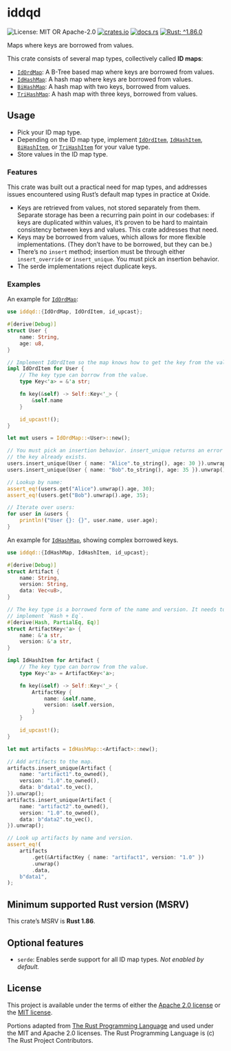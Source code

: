 <!-- cargo-sync-rdme title [[ -->
# iddqd
<!-- cargo-sync-rdme ]] -->
<!-- cargo-sync-rdme badge [[ -->
![License: MIT OR Apache-2.0](https://img.shields.io/crates/l/iddqd.svg?)
[![crates.io](https://img.shields.io/crates/v/iddqd.svg?logo=rust)](https://crates.io/crates/iddqd)
[![docs.rs](https://img.shields.io/docsrs/iddqd.svg?logo=docs.rs)](https://docs.rs/iddqd)
[![Rust: ^1.86.0](https://img.shields.io/badge/rust-^1.86.0-93450a.svg?logo=rust)](https://doc.rust-lang.org/cargo/reference/manifest.html#the-rust-version-field)
<!-- cargo-sync-rdme ]] -->
<!-- cargo-sync-rdme rustdoc [[ -->
Maps where keys are borrowed from values.

This crate consists of several map types, collectively called **ID maps**:

* [`IdOrdMap`](https://docs.rs/iddqd/0.1.0/iddqd/id_ord_map/imp/struct.IdOrdMap.html): A B-Tree based map where keys are borrowed from values.
* [`IdHashMap`](https://docs.rs/iddqd/0.1.0/iddqd/id_hash_map/imp/struct.IdHashMap.html): A hash map where keys are borrowed from values.
* [`BiHashMap`](https://docs.rs/iddqd/0.1.0/iddqd/bi_hash_map/imp/struct.BiHashMap.html): A hash map with two keys, borrowed from values.
* [`TriHashMap`](https://docs.rs/iddqd/0.1.0/iddqd/tri_hash_map/imp/struct.TriHashMap.html): A hash map with three keys, borrowed from values.

## Usage

* Pick your ID map type.
* Depending on the ID map type, implement [`IdOrdItem`](https://docs.rs/iddqd/0.1.0/iddqd/id_ord_map/trait_defs/trait.IdOrdItem.html), [`IdHashItem`](https://docs.rs/iddqd/0.1.0/iddqd/id_hash_map/trait_defs/trait.IdHashItem.html), [`BiHashItem`](https://docs.rs/iddqd/0.1.0/iddqd/bi_hash_map/trait_defs/trait.BiHashItem.html), or
  [`TriHashItem`](https://docs.rs/iddqd/0.1.0/iddqd/tri_hash_map/trait_defs/trait.TriHashItem.html) for your value type.
* Store values in the ID map type.

### Features

This crate was built out a practical need for map types, and addresses
issues encountered using Rust’s default map types in practice at Oxide.

* Keys are retrieved from values, not stored separately from them. Separate
  storage has been a recurring pain point in our codebases: if keys are
  duplicated within values, it’s proven to be hard to maintain consistency
  between keys and values. This crate addresses that need.
* Keys may be borrowed from values, which allows for more flexible
  implementations. (They don’t have to be borrowed, but they can be.)
* There’s no `insert` method; insertion must be through either
  `insert_override` or `insert_unique`. You must pick an insertion
  behavior.
* The serde implementations reject duplicate keys.

### Examples

An example for [`IdOrdMap`](https://docs.rs/iddqd/0.1.0/iddqd/id_ord_map/imp/struct.IdOrdMap.html):

````rust
use iddqd::{IdOrdMap, IdOrdItem, id_upcast};

#[derive(Debug)]
struct User {
    name: String,
    age: u8,
}

// Implement IdOrdItem so the map knows how to get the key from the value.
impl IdOrdItem for User {
    // The key type can borrow from the value.
    type Key<'a> = &'a str;

    fn key(&self) -> Self::Key<'_> {
        &self.name
    }

    id_upcast!();
}

let mut users = IdOrdMap::<User>::new();

// You must pick an insertion behavior. insert_unique returns an error if
// the key already exists.
users.insert_unique(User { name: "Alice".to_string(), age: 30 }).unwrap();
users.insert_unique(User { name: "Bob".to_string(), age: 35 }).unwrap();

// Lookup by name:
assert_eq!(users.get("Alice").unwrap().age, 30);
assert_eq!(users.get("Bob").unwrap().age, 35);

// Iterate over users:
for user in &users {
    println!("User {}: {}", user.name, user.age);
}
````

An example for [`IdHashMap`](https://docs.rs/iddqd/0.1.0/iddqd/id_hash_map/imp/struct.IdHashMap.html), showing complex borrowed keys.

````rust
use iddqd::{IdHashMap, IdHashItem, id_upcast};

#[derive(Debug)]
struct Artifact {
    name: String,
    version: String,
    data: Vec<u8>,
}

// The key type is a borrowed form of the name and version. It needs to
// implement `Hash + Eq`.
#[derive(Hash, PartialEq, Eq)]
struct ArtifactKey<'a> {
    name: &'a str,
    version: &'a str,
}

impl IdHashItem for Artifact {
    // The key type can borrow from the value.
    type Key<'a> = ArtifactKey<'a>;

    fn key(&self) -> Self::Key<'_> {
        ArtifactKey {
            name: &self.name,
            version: &self.version,
        }
    }

    id_upcast!();
}

let mut artifacts = IdHashMap::<Artifact>::new();

// Add artifacts to the map.
artifacts.insert_unique(Artifact {
    name: "artifact1".to_owned(),
    version: "1.0".to_owned(),
    data: b"data1".to_vec(),
}).unwrap();
artifacts.insert_unique(Artifact {
    name: "artifact2".to_owned(),
    version: "1.0".to_owned(),
    data: b"data2".to_vec(),
}).unwrap();

// Look up artifacts by name and version.
assert_eq!(
    artifacts
        .get(&ArtifactKey { name: "artifact1", version: "1.0" })
        .unwrap()
        .data,
    b"data1",
);
````

## Minimum supported Rust version (MSRV)

This crate’s MSRV is **Rust 1.86**.

## Optional features

* `serde`: Enables serde support for all ID map types. *Not enabled by default.*
<!-- cargo-sync-rdme ]] -->

## License

This project is available under the terms of either the [Apache 2.0 license](LICENSE-APACHE) or the [MIT
license](LICENSE-MIT).

Portions adapted from [The Rust Programming Language](https://github.com/rust-lang/rust) and used under the MIT and Apache 2.0 licenses. The Rust Programming Language is (c) The Rust Project Contributors.
